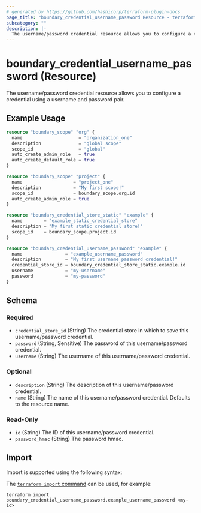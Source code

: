 ```yaml
---
# generated by https://github.com/hashicorp/terraform-plugin-docs
page_title: "boundary_credential_username_password Resource - terraform-provider-boundary"
subcategory: ""
description: |-
  The username/password credential resource allows you to configure a credential using a username and password pair.
---
```


# boundary_credential_username_password (Resource)

The username/password credential resource allows you to configure a credential using a username and password pair.

## Example Usage

```terraform
resource "boundary_scope" "org" {
  name                     = "organization_one"
  description              = "global scope"
  scope_id                 = "global"
  auto_create_admin_role   = true
  auto_create_default_role = true
}

resource "boundary_scope" "project" {
  name                   = "project_one"
  description            = "My first scope!"
  scope_id               = boundary_scope.org.id
  auto_create_admin_role = true
}

resource "boundary_credential_store_static" "example" {
  name        = "example_static_credential_store"
  description = "My first static credential store!"
  scope_id    = boundary_scope.project.id
}

resource "boundary_credential_username_password" "example" {
  name                = "example_username_password"
  description         = "My first username password credential!"
  credential_store_id = boundary_credential_store_static.example.id
  username            = "my-username"
  password            = "my-password"
}
```

<!-- schema generated by tfplugindocs -->
## Schema

### Required

- `credential_store_id` (String) The credential store in which to save this username/password credential.
- `password` (String, Sensitive) The password of this username/password credential.
- `username` (String) The username of this username/password credential.

### Optional

- `description` (String) The description of this username/password credential.
- `name` (String) The name of this username/password credential. Defaults to the resource name.

### Read-Only

- `id` (String) The ID of this username/password credential.
- `password_hmac` (String) The password hmac.

## Import

Import is supported using the following syntax:

The [`terraform import` command](https://developer.hashicorp.com/terraform/cli/commands/import) can be used, for example:

```shell
terraform import boundary_credential_username_password.example_username_password <my-id>
```
